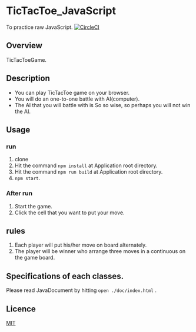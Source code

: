 # TicTacToe_JavaScript
To practice raw JavaScript.
[![CircleCI](https://circleci.com/gh/SekiguchiKai/TicTacToe_JavaScript.svg?style=svg)](https://circleci.com/gh/SekiguchiKai/TicTacToe_JavaScript)

## Overview
TicTacToeGame.
 
## Description
* You can play TicTacToe game on your browser.<br>
* You will do an one-to-one battle with AI(computer).
* The AI that you will battle with is So so wise, so perhaps you will not win the AI.
 
## Usage
 
### run
1. clone
2. Hit the command ```npm install``` at Application root directory.
3. Hit the command ```npm run build``` at Application root directory.
4. ``` npm start ```.
 
### After run
1. Start the game.
2. Click the cell that you want to put your move.
 
 
## rules
1. Each player will put his/her move on board alternately.
2. The player will be winner who arrange three moves in a continuous on the game board.
 
## Specifications of each classes.
 Please read JavaDocument by hitting  ```open ./doc/index.html``` .
 
## Licence
  [MIT](https://github.com/tcnksm/tool/blob/master/LICENCE)